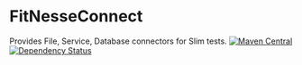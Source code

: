 # FitNesseConnect
Provides File, Service, Database connectors for Slim tests.
[![Maven Central](https://maven-badges.herokuapp.com/maven-central/com.processpuzzle.fitnessse/fitnesse-connect/badge.svg?style=flat-square)](https://maven-badges.herokuapp.com/maven-central/com.processpuzzle.fitnesse/fitnesse-connect/)
[![Dependency Status](https://www.versioneye.com/java/com.processpuzzle.fitnesse:fitnesse-connect/badge?style=flat)](https://www.versioneye.com/java/com.processpuzzle.fitnesse:fitnesse-connect/)
